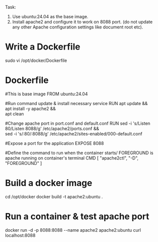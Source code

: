 Task:
1. Use ubuntu:24.04 as the base image.
2. Install apache2 and configure it to work on 8088 port. (do not update any other Apache configuration settings like document root etc).

# Write a Dockerfile
sudo vi /opt/docker/Dockerfile

# Dockerfile 
#This is base image
FROM ubuntu:24.04   

#Run command update & install necessary service
RUN apt update && \
    apt install -y apache2 && \
    apt clean

#Change apache port in port.conf and default.conf
RUN sed -i 's/Listen 80/Listen 8088/g' /etc/apache2/ports.conf && \
    sed -i 's/:80/:8088/g' /etc/apache2/sites-enabled/000-default.conf

#Expose a port for the application
EXPOSE 8088

#Define the command to run when the container starts/ FOREGROUND is apache running on container's terminal
CMD [ "apache2ctl", "-D", "FOREGROUND" ]

# Build a docker image
cd /opt/docker
docker build -t apache2:ubuntu .

# Run a container & test apache port
docker run -d -p 8088:8088 --name apache2 apache2:ubuntu
curl localhost:8088